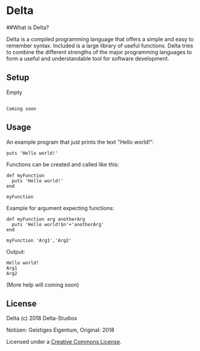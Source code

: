 # Delta
##What is Delta?

Delta is a compiled programming language that offers a simple and easy to remember syntax. Included is a large library of useful functions. Delta tries to combine the different strengths of the major programming languages to form a useful and understandable tool for software development. 

## Setup
Empty
```

Coming soon

```

## Usage
An example program that just prints the text "Hello world!":
```
puts 'Hello world!'
```
Functions can be created and called like this:
```
def myFunction
  puts 'Hello world!'
end

myFunction
```
Example for argument expecting functions:
```
def myFunction arg anotherArg
  puts 'Hello world!$n'+'anotherArg'
end

myFunction 'Arg1','Arg2'
```
Output:
```
Hello world!
Arg1
Arg2
```
(More help will coming soon)

## License
Delta (c) 2018 Delta-Studios

Notizen: Geistiges Eigentum,
Original: 2018

Licensed under a [Creative Commons License](https://github.com/Delta-Studios/Delta/edit/main/LICENSE.md).

